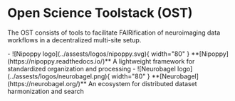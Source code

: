 # Open Science Toolstack (OST)

The OST consists of tools to facilitate FAIRification of neuroimaging data workflows in a decentralized multi-site setup. 

<div class="grid cards" markdown>
- ![Nipoppy logo](../assests/logos/nipoppy.svg){ width="80" } **[Nipoppy](https://nipoppy.readthedocs.io/)**  
  A lightweight framework for standardized organization and processing 
- ![Neurobagel logo](../assests/logos/neurobagel.png){ width="80" } **[Neurobagel](https://neurobagel.org/)**  
  An ecosystem for distributed dataset harmonization and search
</div>
